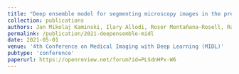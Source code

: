 ```yaml
---
title: "Deep ensemble model for segmenting microscopy images in the presence of limited labeled data"
collection: publications
authors: Jan Mikolaj Kaminski, Ilary Allodi, Roser Montañana-Rosell, Raghavendra Selvan, Ole Kiehn
permalink: /publication/2021-deepensemble-midl
date: 2021-05-01
venue: '4th Conference on Medical Imaging with Deep Learning (MIDL)'
pubtype: 'conference'
paperurl: https://openreview.net/forum?id=PLSdnHPx-W6
---
```

